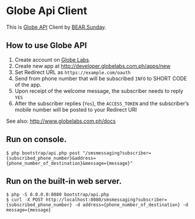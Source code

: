 # Globe Api Client

This is [Globe API](http://www.globelabs.com.ph/docs) Client by [BEAR.Sunday](https://github.com/bearsunday/BEAR.Sunday).

## How to use Globe API

1. Create account on [Globe Labs](https://developer.globelabs.com.ph/users/sign_up).
2. Create new app at http://developer.globelabs.com.ph/apps/new
3. Set Redirect URL as `https://example.com/oauth`
4. Send from phone number that will be subscribed `INFO` to SHORT CODE of the app.
5. Upon receipt of the welcome message, the subscriber needs to reply `YES`
6. After the subscriber replies (`Yes`), the `ACCESS_TOKEN` and the subscriber’s mobile number will be posted to your Redirect URI

See also: http://www.globelabs.com.ph/docs

## Run on console.

```
$ php bootstrap/api.php post "/smsmessaging?subscriber={subscribed_phone_number}&address={phone_number_of_destination}&message={message}"
```

## Run on the built-in web server.

```
$ php -S 0.0.0.0:8080 bootstrap/api.php
$ curl -X POST http://localhost:8080/smsmessaging?subscriber={subscribed_phone_number} -d address={phone_number_of_destination} -d message={message}
```
